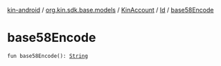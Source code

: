 [kin-android](../../../index.md) / [org.kin.sdk.base.models](../../index.md) / [KinAccount](../index.md) / [Id](index.md) / [base58Encode](./base58-encode.md)

# base58Encode

`fun base58Encode(): `[`String`](https://kotlinlang.org/api/latest/jvm/stdlib/kotlin/-string/index.html)